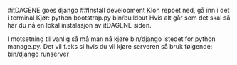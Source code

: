 #itDAGENE goes django
##Install development 
Klon repoet ned, gå inn i det i terminal
Kjør:
    python bootstrap.py
    bin/buildout
Hvis alt går som det skal så har du nå en lokal instalasjon av itDAGENE siden.

I motsetning til vanlig så må man nå kjøre bin/django istedet for python manage.py.
Det vil f.eks si hvis du vil kjøre serveren så bruk følgende:
    bin/django runserver